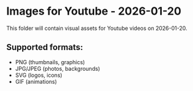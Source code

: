 # Images for Youtube - 2026-01-20

This folder will contain visual assets for Youtube videos on 2026-01-20.

## Supported formats:
- PNG (thumbnails, graphics)
- JPG/JPEG (photos, backgrounds)
- SVG (logos, icons)
- GIF (animations)
